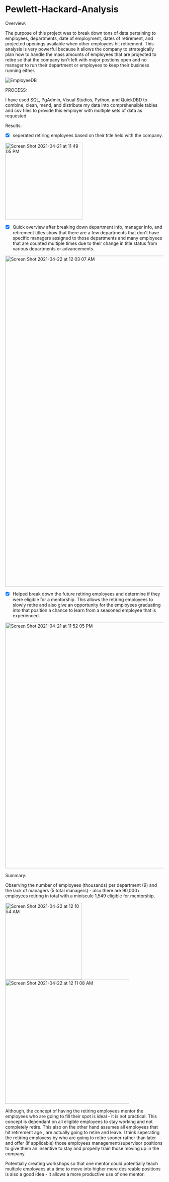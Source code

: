 
# Pewlett-Hackard-Analysis

Overview:

The purpose of this project was to break down tons of data pertaining to employees, departments, date of employment, dates of retirement, and projected openings available when other employees hit retirement. This analysis is very powerful because it allows the company to strategically plan how to handle the mass amounts of employees that are projected to retire so that the company isn't left with major postions open and no manager to run their department or employees to keep their business running either.

![EmployeeDB](https://user-images.githubusercontent.com/78769464/115744336-1930a500-a358-11eb-8229-f5ab45a670d6.png)

PROCESS:

I have used SQL, PgAdmin, Visual Studios, Python, and QuickDBD to combine, clean, mend, and distribute my data into comprehensible tables and csv files to provide this employer with multiple sets of data as requested. 

Results:
- [x] seperated retiring employees based on their title held with the company.

<img width="245" alt="Screen Shot 2021-04-21 at 11 49 05 PM" src="https://user-images.githubusercontent.com/78769464/115657246-2f107c80-a2fc-11eb-95ad-6cc2f7632e52.png">

- [x] Quick overview after breaking down department info, manager info, and retirement titles show that there are a few departments that don't have specific managers assigned to those departments and many employees that are counted multiple times due to their change in title status from various departments or advancements.


<img width="1051" alt="Screen Shot 2021-04-22 at 12 03 07 AM" src="https://user-images.githubusercontent.com/78769464/115658461-713abd80-a2fe-11eb-88a8-f082df3ce7df.png">



- [x] Helped break down the future retiring employees and determine if they were eligible for a mentorship. This allows the retiring employees to slowly retire and also give an opportunity for the employees graduating into that position a chance to learn from a seasoned employee that is experienced. 

<img width="780" alt="Screen Shot 2021-04-21 at 11 52 05 PM" src="https://user-images.githubusercontent.com/78769464/115657512-9fb79900-a2fc-11eb-8d3e-0244ca882450.png">

 
Summary:

Observing the number of employees (thousands) per department (9) and the lack of managers (5 total managers) - also there are 90,000+ employees retiring in total with a miniscule 1,549 eligible for mentorship. 

<img width="244" alt="Screen Shot 2021-04-22 at 12 10 54 AM" src="https://user-images.githubusercontent.com/78769464/115658897-4735cb00-a2ff-11eb-81e8-de264aaa3c7e.png">
<img width="394" alt="Screen Shot 2021-04-22 at 12 11 08 AM" src="https://user-images.githubusercontent.com/78769464/115658901-4ac95200-a2ff-11eb-8b67-e046e5cfd761.png">

Although, the concept of having the retiring employees mentor the employees who are going to fill their spot is ideal - it is not practical. This concept is dependant on all eligible employees to stay working and not completely retire. This also on the other hand assumes all employees that hit retirement age , are actually going to retire and leave. I think seperating the retiring employess by who are going to retire sooner rather than later and offer (if applicable) those employees management/supervisor positions to give them an insentive to stay and properly train those moving up in the company. 

Potentially creating workshops so that one mentor could potentially teach multiple employees at a time to move into higher more desireable positions is also a good idea - it allows a more productive use of one mentor. 

